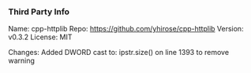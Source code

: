 ### Third Party Info
Name: cpp-httplib
Repo: https://github.com/yhirose/cpp-httplib
Version: v0.3.2
License: MIT

Changes: Added DWORD cast to: ipstr.size() on line 1393 to remove warning